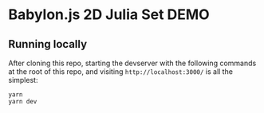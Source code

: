 # Babylon.js 2D Julia Set DEMO

## Running locally

After cloning this repo, starting the devserver with the following commands at the root of this repo, and visiting `http://localhost:3000/` is all the simplest:

```
yarn
yarn dev
```
